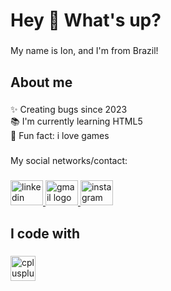 <h1 align="left">Hey 👋 What's up?</h1>

###

<p align="left">My name is Ion, and I'm from Brazil!</p>

###

<h2 align="left">About me</h2>

###

<p align="left">✨ Creating bugs since 2023<br>📚 I'm currently learning HTML5<br>🎲 Fun fact: i love games</p>

###

<p align="left">My social networks/contact:</p>

###

<div align="left">
  <a href="https://www.linkedin.com/in/ion-mandela-de-oliveira-baltazar-313b79270/" target="_blank">
    <img src="https://raw.githubusercontent.com/maurodesouza/profile-readme-generator/master/src/assets/icons/social/linkedin/default.svg" width="52" height="40" alt="linkedin logo"  />
  </a>
  <a href="ionmandela@gmail.com" target="_blank">
    <img src="[https://raw.githubusercontent.com/maurodesouza/profile-readme-generator/master/src/assets/icons/social/gmail/default.svg](https://img.shields.io/badge/Gmail-D14836?style=for-the-badge&logo=gmail&logoColor=white)" width="52" height="40" alt="gmail logo"  />
  </a>
  <a href="https://www.instagram.com/ion.mandela1" target="_blank">
    <img src="https://raw.githubusercontent.com/maurodesouza/profile-readme-generator/master/src/assets/icons/social/instagram/default.svg" width="52" height="40" alt="instagram logo"  />
  </a>
</div>

###

<h2 align="left">I code with</h2>

###

<div align="left">
  <img src="https://cdn.jsdelivr.net/gh/devicons/devicon/icons/cplusplus/cplusplus-original.svg" height="40" alt="cplusplus logo"  />
</div>

###
